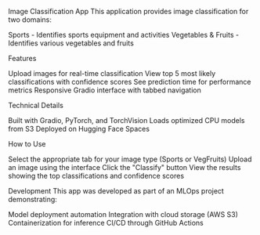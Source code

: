 Image Classification App
This application provides image classification for two domains:

Sports - Identifies sports equipment and activities
Vegetables & Fruits - Identifies various vegetables and fruits

Features

Upload images for real-time classification
View top 5 most likely classifications with confidence scores
See prediction time for performance metrics
Responsive Gradio interface with tabbed navigation

Technical Details

Built with Gradio, PyTorch, and TorchVision
Loads optimized CPU models from S3
Deployed on Hugging Face Spaces

How to Use

Select the appropriate tab for your image type (Sports or VegFruits)
Upload an image using the interface
Click the "Classify" button
View the results showing the top classifications and confidence scores

Development
This app was developed as part of an MLOps project demonstrating:

Model deployment automation
Integration with cloud storage (AWS S3)
Containerization for inference
CI/CD through GitHub Actions
